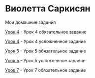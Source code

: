 # Виолетта Саркисян

Мои домашние задания

[Урок 4](https://violettaarms.github.io/Lesson4/ "Обязательное задание") - Урок 4 обязательное задание

[Урок 4](https://violettaarms.github.io/Lesson4_1/ "Усложненное задание") - Урок 4 усложненное задание

[Урок 5](https://violettaarms.github.io/Lesson5/ "Обязательное задание") - Урок 5 обязательное задание

[Урок 5](https://violettaarms.github.io/Lesson_5/ "Усложненное задание") - Урок 5 усложненное задание

[Урок 7](https://violettaarms.github.io/Lesson7/ "Обязательное задание") - Урок 7 обязательное задание

